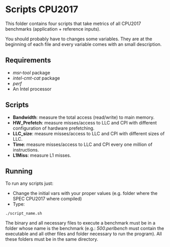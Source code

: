 # Scripts CPU2017

This folder contains four scripts that take metrics of all CPU2017 benchmarks
(application + reference inputs).

You should probably have to changes some variables. They are at the beginning of 
each file and every variable comes with an small description.

## Requirements

- _msr-tool_ package
- _intel-cmt-cat_ package
- _perf_
- An Intel processor

## Scripts

- __Bandwidth__: measure the total access (read/write) to main memory.
- __HW\_Prefetch__: measure misses/access to LLC and CPI with different
  configuration of hardware prefetching.
- __LLC\_size__: measure misses/access to LLC and CPI with different
  sizes of LLC.
- __Time__: measure misses/access to LLC and CPI every one million of
  instructions. 
- __L1Miss__: measure L1 misses.

## Running

To run any scripts just:
* Change the initial vars with your proper values (e.g. folder where the 
  SPEC CPU2017 where compiled)
* Type:
```
./script_name.sh
```

The binary and all necessary files to execute a benchmark must be in
a folder whose name is the benchmark (e.g.: _500.perlbench_ must contain
the executable and all other files and folder necessary to run the program).
All these folders must be in the same directory.
